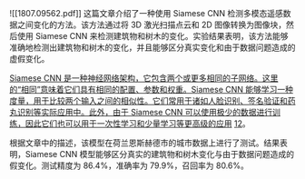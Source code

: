 ![[1807.09562.pdf]]
这篇文章介绍了一种使用 Siamese CNN 检测多模态遥感数据之间变化的方法。该方法通过将 3D 激光扫描点云和 2D 图像转换为图像块，然后使用 Siamese CNN 来检测建筑物和树木的变化。实验结果表明，该方法能够准确地检测出建筑物和树木的变化，并且能够区分真实变化和由于数据问题造成的虚假变化。

[Siamese CNN 是一种神经网络架构，它包含两个或更多相同的子网络。这里的“相同”意味着它们具有相同的配置、参数和权重。Siamese CNN 能够学习一种度量，用于比较两个输入之间的相似性。它们常用于诸如人脸识别、签名验证和药丸识别等实际应用中。此外，由于 Siamese CNN 可以使用极少的数据进行训练，因此它们也可以用于一次性学习和少量学习等更高级的应用](https://pyimagesearch.com/2020/11/30/siamese-networks-with-keras-tensorflow-and-deep-learning/) [1](https://pyimagesearch.com/2020/11/30/siamese-networks-with-keras-tensorflow-and-deep-learning/)[2](https://builtin.com/machine-learning/siamese-network)。

根据文章中的描述，该模型在荷兰恩斯赫德市的城市数据上进行了测试。结果表明，Siamese CNN 模型能够区分真实的建筑物和树木变化与由于数据问题造成的假变化。测试精度为 86.4%，准确率为 79.9%，召回率为 80.6%。